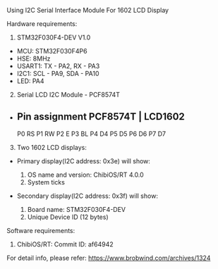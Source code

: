 
Using I2C Serial Interface Module For 1602 LCD Display

Hardware requirements:
1. STM32F030F4-DEV V1.0
- MCU: STM32F030F4P6
- HSE: 8MHz
- USART1: TX - PA2, RX - PA3
- I2C1: SCL - PA9, SDA - PA10
- LED: PA4

2. Serial LCD I2C Module - PCF8574T
- Pin assignment
	PCF8574T | LCD1602
	-------------------------
	P0         RS
	P1         RW
    P2         E
	P3         BL
	P4         D4
    P5         D5
	P6         D6
	P7         D7

3. Two 1602 LCD displays:
- Primary display(I2C address: 0x3e) will show:
	1. OS name and version: ChibiOS/RT 4.0.0
	2. System ticks

- Secondary display(I2C address: 0x3f) will show:
	1. Board name: STM32F030F4-DEV
	2. Unique Device ID (12 bytes)

Software requirements:
1. ChibiOS/RT: Commit ID: af64942

For detail info, please refer:
	https://www.brobwind.com/archives/1324
